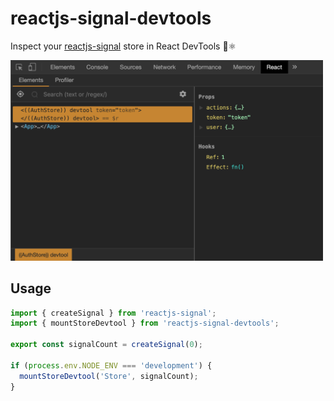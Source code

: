 # reactjs-signal-devtools

Inspect your [reactjs-signal](https://github.com/hunghg255/reactjs-signal) store in React DevTools 🐻⚛️

<img width="500" src="/assets/devtools.png"/>

## Usage

```ts
import { createSignal } from 'reactjs-signal';
import { mountStoreDevtool } from 'reactjs-signal-devtools';

export const signalCount = createSignal(0);

if (process.env.NODE_ENV === 'development') {
  mountStoreDevtool('Store', signalCount);
}
```
